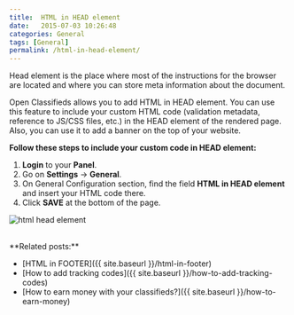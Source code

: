 ```yaml
---
title:  HTML in HEAD element
date:   2015-07-03 10:26:48
categories: General
tags: [General]
permalink: /html-in-head-element/
---
```

Head element is the place where most of the instructions for the browser are located and where you can store meta information about the document.

Open Classifieds allows you to add HTML in HEAD element. You can use this feature to include your custom HTML code (validation metadata, reference to JS/CSS files, etc.) in the HEAD element of the rendered page. Also, you can use it to add a banner on the top of your website.

**Follow these steps to include your custom code in HEAD element:**

1. **Login** to your **Panel**.
2. Go on **Settings** -> **General**.
3. On General Configuration section, find the field **HTML in HEAD element** and insert your HTML code there.
4. Click **SAVE** at the bottom of the page.

![html head element](http://docs.yclas.com/images/html-head.png)

<br>
**Related posts:**

+ [HTML in FOOTER]({{ site.baseurl }}/html-in-footer)
+ [How to add tracking codes]({{ site.baseurl }}/how-to-add-tracking-codes)
+ [How to earn money with your classifieds?]({{ site.baseurl }}/how-to-earn-money)